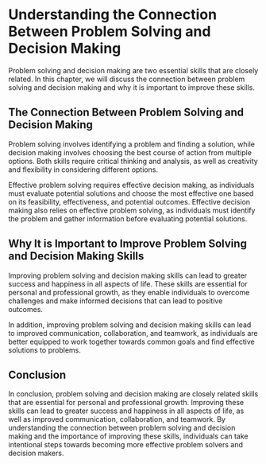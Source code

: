 Understanding the Connection Between Problem Solving and Decision Making
=================================================================================================

Problem solving and decision making are two essential skills that are closely related. In this chapter, we will discuss the connection between problem solving and decision making and why it is important to improve these skills.

The Connection Between Problem Solving and Decision Making
----------------------------------------------------------

Problem solving involves identifying a problem and finding a solution, while decision making involves choosing the best course of action from multiple options. Both skills require critical thinking and analysis, as well as creativity and flexibility in considering different options.

Effective problem solving requires effective decision making, as individuals must evaluate potential solutions and choose the most effective one based on its feasibility, effectiveness, and potential outcomes. Effective decision making also relies on effective problem solving, as individuals must identify the problem and gather information before evaluating potential solutions.

Why It is Important to Improve Problem Solving and Decision Making Skills
-------------------------------------------------------------------------

Improving problem solving and decision making skills can lead to greater success and happiness in all aspects of life. These skills are essential for personal and professional growth, as they enable individuals to overcome challenges and make informed decisions that can lead to positive outcomes.

In addition, improving problem solving and decision making skills can lead to improved communication, collaboration, and teamwork, as individuals are better equipped to work together towards common goals and find effective solutions to problems.

Conclusion
----------

In conclusion, problem solving and decision making are closely related skills that are essential for personal and professional growth. Improving these skills can lead to greater success and happiness in all aspects of life, as well as improved communication, collaboration, and teamwork. By understanding the connection between problem solving and decision making and the importance of improving these skills, individuals can take intentional steps towards becoming more effective problem solvers and decision makers.
